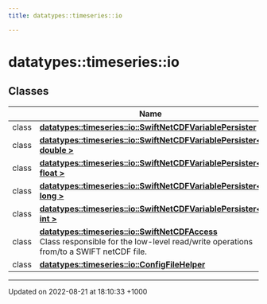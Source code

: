 ```yaml
---
title: datatypes::timeseries::io

---
```


# datatypes::timeseries::io



## Classes

|                | Name           |
| -------------- | -------------- |
| class | **[datatypes::timeseries::io::SwiftNetCDFVariablePersister](/uchronia-ts-doc/cpp/Classes/classdatatypes_1_1timeseries_1_1io_1_1SwiftNetCDFVariablePersister/)**  |
| class | **[datatypes::timeseries::io::SwiftNetCDFVariablePersister< double >](/uchronia-ts-doc/cpp/Classes/classdatatypes_1_1timeseries_1_1io_1_1SwiftNetCDFVariablePersister_3_01double_01_4/)**  |
| class | **[datatypes::timeseries::io::SwiftNetCDFVariablePersister< float >](/uchronia-ts-doc/cpp/Classes/classdatatypes_1_1timeseries_1_1io_1_1SwiftNetCDFVariablePersister_3_01float_01_4/)**  |
| class | **[datatypes::timeseries::io::SwiftNetCDFVariablePersister< long >](/uchronia-ts-doc/cpp/Classes/classdatatypes_1_1timeseries_1_1io_1_1SwiftNetCDFVariablePersister_3_01long_01_4/)**  |
| class | **[datatypes::timeseries::io::SwiftNetCDFVariablePersister< int >](/uchronia-ts-doc/cpp/Classes/classdatatypes_1_1timeseries_1_1io_1_1SwiftNetCDFVariablePersister_3_01int_01_4/)**  |
| class | **[datatypes::timeseries::io::SwiftNetCDFAccess](/uchronia-ts-doc/cpp/Classes/classdatatypes_1_1timeseries_1_1io_1_1SwiftNetCDFAccess/)** <br>Class responsible for the low-level read/write operations from/to a SWIFT netCDF file.  |
| class | **[datatypes::timeseries::io::ConfigFileHelper](/uchronia-ts-doc/cpp/Classes/classdatatypes_1_1timeseries_1_1io_1_1ConfigFileHelper/)**  |






-------------------------------

Updated on 2022-08-21 at 18:10:33 +1000